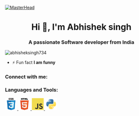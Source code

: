 [![MasterHead](https://blog.zoho.com/wp-content/uploads/2019/08/new-Converted.gif)](https://abhisheksingh734.io)
<h1 align="center">Hi 👋, I'm Abhishek singh</h1>
<h3 align="center">A passionate Software developer from India</h3>
<!-- <img align="right" width="400" src="https://media.tenor.com/NOYF3f82b_gAAAAC/programmer.gif" alt="coding"> -->
<p align="left"> <img src="https://komarev.com/ghpvc/?username=abhisheksingh734&label=Profile%20views&color=0e75b6&style=flat" alt="abhisheksingh734" /> </p>

- ⚡ Fun fact **I am funny**

<h3 align="left">Connect with me:</h3>
<p align="left">
</p>

<h3 align="left">Languages and Tools:</h3>
<p align="left"> <a href="https://www.w3schools.com/css/" target="_blank" rel="noreferrer"> <img src="https://raw.githubusercontent.com/devicons/devicon/master/icons/css3/css3-original-wordmark.svg" alt="css3" width="40" height="40"/> </a> <a href="https://www.w3.org/html/" target="_blank" rel="noreferrer"> <img src="https://raw.githubusercontent.com/devicons/devicon/master/icons/html5/html5-original-wordmark.svg" alt="html5" width="40" height="40"/> </a> <a href="https://developer.mozilla.org/en-US/docs/Web/JavaScript" target="_blank" rel="noreferrer"> <img src="https://raw.githubusercontent.com/devicons/devicon/master/icons/javascript/javascript-original.svg" alt="javascript" width="40" height="40"/> </a> <a href="https://www.python.org" target="_blank" rel="noreferrer"> <img src="https://raw.githubusercontent.com/devicons/devicon/master/icons/python/python-original.svg" alt="python" width="40" height="40"/> </a> </p>

<!-- <p>&nbsp;<img align="center" src="https://github-readme-stats.vercel.app/api?username=abhisheksingh734&show_icons=true&locale=en" alt="abhisheksingh734" /></p>
 -->
